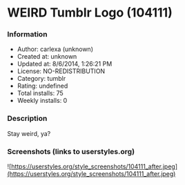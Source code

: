 # WEIRD Tumblr Logo (104111)

### Information
- Author: carlexa (unknown)
- Created at: unknown
- Updated at: 8/6/2014, 1:26:21 PM
- License: NO-REDISTRIBUTION
- Category: tumblr
- Rating: undefined
- Total installs: 75
- Weekly installs: 0


### Description
Stay weird, ya?


### Screenshots (links to userstyles.org)
![https://userstyles.org/style_screenshots/104111_after.jpeg](https://userstyles.org/style_screenshots/104111_after.jpeg)


